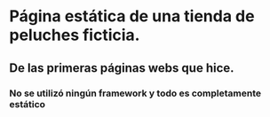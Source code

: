 # Página estática de una tienda de peluches ficticia.

## De las primeras páginas webs que hice.

### No se utilizó ningún framework y todo es completamente estático

